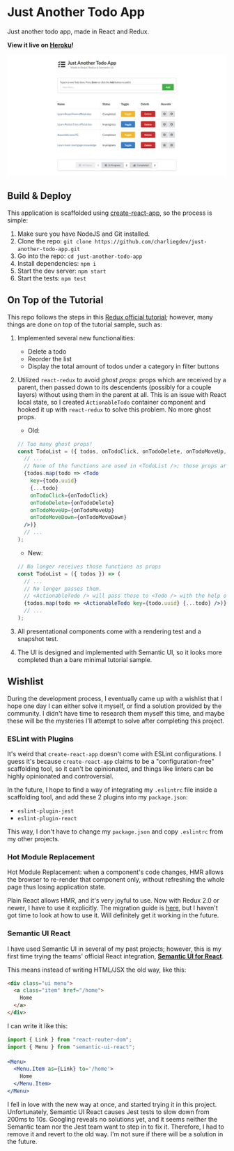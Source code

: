 # Just Another Todo App
Just another todo app, made in React and Redux. 

**View it live on [Heroku](https://rocky-bastion-19004.herokuapp.com/)!**

![UI](UI.JPG)


## Build & Deploy
This application is scaffolded using [create-react-app](https://github.com/facebook/create-react-app), so the process is simple:

1. Make sure you have NodeJS and Git installed.
1. Clone the repo: `git clone https://github.com/charliegdev/just-another-todo-app.git`
1. Go into the repo: `cd just-another-todo-app`
1. Install dependencies: `npm i`
1. Start the dev server: `npm start`
1. Start the tests: `npm test`

## On Top of the Tutorial
This repo follows the steps in this [Redux official tutorial](https://redux.js.org/basics/usagewithreact); however, many things are done on top of the tutorial sample, such as:

1. Implemented several new functionalities:
    * Delete a todo
    * Reorder the list
    * Display the total amount of todos under a category in filter buttons
1. Utilized `react-redux` to avoid *ghost props*: props which are received by a parent, then passed down to its descendents (possibly for a couple layers) without using them in the parent at all. This is an issue with React local state, so I created `ActionableTodo` container component and hooked it up with `react-redux` to solve this problem. No more ghost props.
    * Old:
    ```jsx
    // Too many ghost props!
    const TodoList = ({ todos, onTodoClick, onTodoDelete, onTodoMoveUp, onTodoMoveDown }) => (
      // ...
      // None of the functions are used in <TodoList />; those props are simply passed to <Todo />
      {todos.map(todo => <Todo 
        key={todo.uuid} 
        {...todo} 
        onTodoClick={onTodoClick} 
        onTodoDelete={onTodoDelete}
        onTodoMoveUp={onTodoMoveUp}
        onTodoMoveDown={onTodoMoveDown}
      />)}
      // ...
    );
    ```
    * New:
    ```jsx
    // No longer receives those functions as props 
    const TodoList = ({ todos }) => (
      // ...
      // No longer passes them.
      // <ActionableTodo /> will pass those to <Todo /> with the help of <Provider></Provider>
      {todos.map(todo => <ActionableTodo key={todo.uuid} {...todo} />)}
      // ...
    );

    ```

1. All presentational components come with a rendering test and a snapshot test.
1. The UI is designed and implemented with Semantic UI, so it looks more completed than a bare minimal tutorial sample.


## Wishlist
During the development process, I eventually came up with a wishlist that I hope one day I can either solve it myself, or find a solution provided by the community. I didn't have time to research them myself this time, and maybe these will be the mysteries I'll attempt to solve after completing this project.

### ESLint with Plugins
It's weird that `create-react-app` doesn't come with ESLint configurations. I guess it's because `create-react-app` claims to be a "configuration-free" scaffolding tool, so it can't be opinionated, and things like linters can be highly opinionated and controversial. 

In the future, I hope to find a way of integrating my `.eslintrc` file inside a scaffolding tool, and add these 2 plugins into my `package.json`:

* `eslint-plugin-jest`
* `eslint-plugin-react`

This way, I don't have to change my `package.json` and copy `.eslintrc` from my other projects.

### Hot Module Replacement
Hot Module Replacement: when a component's code changes, HMR allows the browser to re-render that component only, without refreshing the whole page thus losing application state. 

Plain React allows HMR, and it's very joyful to use. Now with Redux 2.0 or newer, I have to use it explicitly. The migration guide is [here](https://github.com/reduxjs/react-redux/releases/tag/v2.0.0), but I haven't got time to look at how to use it. Will definitely get it working in the future.

### Semantic UI React
I have used Semantic UI in several of my past projects; however, this is my first time trying the teams' official React integration, [**Semantic UI for React**](https://react.semantic-ui.com/).

This means instead of writing HTML/JSX the old way, like this:
```html
<div class="ui menu">
  <a class="item" href="/home">
    Home
  </a>
</div>
```

I can write it like this:
```jsx
import { Link } from "react-router-dom";
import { Menu } from "semantic-ui-react";

<Menu>
  <Menu.Item as={Link} to='/home'>
    Home
  </Menu.Item>
</Menu>
```

I fell in love with the new way at once, and started trying it in this project. Unfortunately, Semantic UI React causes Jest tests to slow down from 200ms to 10s. Googling reveals no solutions yet, and it seems neither the Semantic team nor the Jest team want to step in to fix it. Therefore, I had to remove it and revert to the old way. I'm not sure if there will be a solution in the future.
